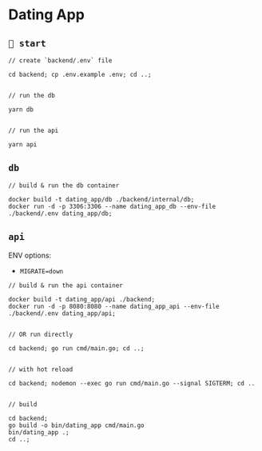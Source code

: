 # Dating App

## `🚀 start`

```console
// create `backend/.env` file

cd backend; cp .env.example .env; cd ..;


// run the db

yarn db


// run the api

yarn api
```

## `db`

```console
// build & run the db container

docker build -t dating_app/db ./backend/internal/db;
docker run -d -p 3306:3306 --name dating_app_db --env-file ./backend/.env dating_app/db;
```

## `api`

ENV options:  
  - `MIGRATE=down`

```console
// build & run the api container

docker build -t dating_app/api ./backend;
docker run -d -p 8080:8080 --name dating_app_api --env-file ./backend/.env dating_app/api;


// OR run directly

cd backend; go run cmd/main.go; cd ..;


// with hot reload

cd backend; nodemon --exec go run cmd/main.go --signal SIGTERM; cd ..


// build

cd backend;
go build -o bin/dating_app cmd/main.go
bin/dating_app .; 
cd ..;
```

<!-- TODO -->
<!-- - ?? export $PATH with `go` and `sql-migrate` ? -->
